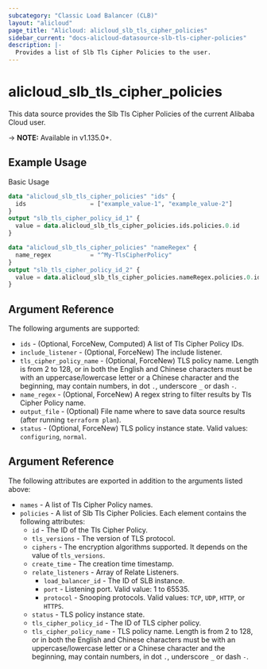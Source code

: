 ```yaml
---
subcategory: "Classic Load Balancer (CLB)"
layout: "alicloud"
page_title: "Alicloud: alicloud_slb_tls_cipher_policies"
sidebar_current: "docs-alicloud-datasource-slb-tls-cipher-policies"
description: |-
  Provides a list of Slb Tls Cipher Policies to the user.
---
```


# alicloud\_slb\_tls\_cipher\_policies

This data source provides the Slb Tls Cipher Policies of the current Alibaba Cloud user.

-> **NOTE:** Available in v1.135.0+.

## Example Usage

Basic Usage

```terraform
data "alicloud_slb_tls_cipher_policies" "ids" {
  ids                  = ["example_value-1", "example_value-2"]
}
output "slb_tls_cipher_policy_id_1" {
  value = data.alicloud_slb_tls_cipher_policies.ids.policies.0.id
}

data "alicloud_slb_tls_cipher_policies" "nameRegex" {
  name_regex           = "^My-TlsCipherPolicy"
}
output "slb_tls_cipher_policy_id_2" {
  value = data.alicloud_slb_tls_cipher_policies.nameRegex.policies.0.id
}
```

## Argument Reference

The following arguments are supported:

* `ids` - (Optional, ForceNew, Computed)  A list of Tls Cipher Policy IDs.
* `include_listener` - (Optional, ForceNew) The include listener.
* `tls_cipher_policy_name` - (Optional, ForceNew) TLS policy name. Length is from 2 to 128, or in both the English and Chinese characters must be with an uppercase/lowercase letter or a Chinese character and the beginning, may contain numbers, in dot `.`, underscore `_` or dash `-`.
* `name_regex` - (Optional, ForceNew) A regex string to filter results by Tls Cipher Policy name.
* `output_file` - (Optional) File name where to save data source results (after running `terraform plan`).
* `status` - (Optional, ForceNew) TLS policy instance state. Valid values: `configuring`, `normal`.

## Argument Reference

The following attributes are exported in addition to the arguments listed above:

* `names` - A list of Tls Cipher Policy names.
* `policies` - A list of Slb Tls Cipher Policies. Each element contains the following attributes:
	* `id` - The ID of the Tls Cipher Policy.
	* `tls_versions` - The version of TLS protocol. 
	* `ciphers` - The encryption algorithms supported. It depends on the value of `tls_versions`.
	* `create_time` - The creation time timestamp.
	* `relate_listeners` - Array of Relate Listeners.
		* `load_balancer_id` - The ID of SLB instance.
		* `port` - Listening port. Valid value: 1 to 65535.
		* `protocol` - Snooping protocols. Valid values: `TCP`, `UDP`, `HTTP`, or `HTTPS`.
	* `status` - TLS policy instance state.
	* `tls_cipher_policy_id` - The ID of TLS cipher policy.
	* `tls_cipher_policy_name` - TLS policy name. Length is from 2 to 128, or in both the English and Chinese characters must be with an uppercase/lowercase letter or a Chinese character and the beginning, may contain numbers, in dot `.`, underscore `_` or dash `-`.
